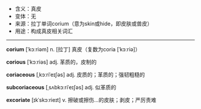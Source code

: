 - <span class="definition">含义：真皮</span>
- <span class="definition">变体：无</span>
- <span class="definition">来源：拉丁单词corium（意为skin或hide，即皮肤或兽皮）</span>
- <span class="definition">用途：构成真皮相关词汇</span>


---


<span class="vocabulary">**corium**</span> [ˈkɔːriəm] n. [拉丁] 真皮（复数为coria [ˈkɔːriə]）

<span class="vocabulary">**corious**</span> [ˈkɔːriəs] adj. 革质的，皮制的

<span class="vocabulary">**coriaceous**</span> [ˌkɔːriˈeɪʃəs] adj. 皮质的；革质的；强韧粗糙的

<span class="vocabulary">**subcoriaceous**</span> [ˌsʌbkɔːriˈeɪʃəs] adj. 似革质的

<span class="vocabulary">**excoriate**</span> [ɪkˈskɔːrieɪt] v. 擦破或擦伤...的皮肤；剥皮；严厉责难
